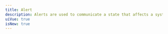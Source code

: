 ```yaml
---
title: Alert
description: Alerts are used to communicate a state that affects a system, feature or page.
uiVue: true
isNew: true
---
```


<code-editor resource-folder="alert" resource-name="status" class="mb-lg"></code-editor>
<code-editor resource-folder="alert" resource-name="icon" class="mb-lg"></code-editor>
<code-editor resource-folder="alert" resource-name="close" class="mb-lg"></code-editor>
<code-editor resource-folder="alert" resource-name="callout"></code-editor>
